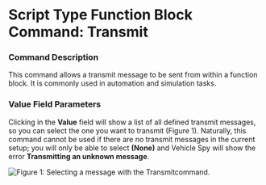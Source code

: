 # Script Type Function Block Command: Transmit

### Command Description

This command allows a transmit message to be sent from within a function block. It is commonly used in automation and simulation tasks.

### Value Field Parameters

Clicking in the **Value** field will show a list of all defined transmit messages, so you can select the one you want to transmit (Figure 1). Naturally, this command cannot be used if there are no transmit messages in the current setup; you will only be able to select **(None)** and Vehicle Spy will show the error **Transmitting an unknown message**.

![Figure 1: Selecting a message with the Transmitcommand.](../../../../../.gitbook/assets/fb\_transmit.gif)
